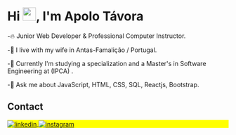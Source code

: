 <h1 align="left">Hi <img src="https://raw.githubusercontent.com/kaueMarques/kaueMarques/master/hi.gif" height="30px">, I'm Apolo Távora</h1>


-🔥 Junior Web Developer & Professional Computer Instructor.

-🏡 I live with my wife in Antas-Famalição / Portugal.

-🔭 Currently I'm studying a specialization and a Master's in Software Engineering at (IPCA) .

-💬 Ask me about JavaScript, HTML, CSS, SQL, Reactjs, Bootstrap.




## Contact

<p align="left" style="background:yellow">

<a href="https://www.linkedin.com/in/apolo-t%C3%A1vora-905b681a0/" target="_blank">
  <img align="center" src="https://img.shields.io/badge/-Apolo Távora-05122A?style=flat&logo=linkedin" alt="linkedin"/>
</a>
<a href="https://www.instagram.com/tavorapt/" target="_blank">
 <img align="center" src="https://img.shields.io/badge/-Apolo Távora-05122A?style=flat&logo=instagram" alt="instagram"/>
</a>


